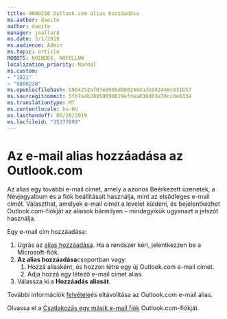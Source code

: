 ```yaml
---
title: 9000238 Outlook.com alias hozzáadása
ms.author: daeite
author: daeite
manager: joallard
ms.date: 3/1/2019
ms.audience: Admin
ms.topic: article
ROBOTS: NOINDEX, NOFOLLOW
localization_priority: Normal
ms.custom:
- "1821"
- "9000238"
ms.openlocfilehash: b964252af07e990bd0802484a3b042448c931b57
ms.sourcegitcommit: 5fb7a4b28859690020efdea630d03e70cc0e6334
ms.translationtype: MT
ms.contentlocale: hu-HU
ms.lasthandoff: 06/28/2019
ms.locfileid: "35377699"
---
```

# <a name="add-an-email-alias-in-outlookcom"></a>Az e-mail alias hozzáadása az Outlook.com

Az alias egy további e-mail címet, amely a azonos Beérkezett üzenetek, a Névjegyalbum és a fiók beállításait használja, mint az elsődleges e-mail címét. Választhat, amelyek e-mail címét a levelet küldeni, és bejelentkezhet Outlook.com-fiókját az aliasok bármilyen – mindegyikük ugyanazt a jelszót használja.

Egy e-mail cím hozzáadása:

1. Ugrás az [alias hozzáadása](https://go.microsoft.com/fwlink/p/?linkid=864833). Ha a rendszer kéri, jelentkezzen be a Microsoft-fiók.
2. **Az alias hozzáadása**csoportban vagy:
    1. Hozzá aliasként, és hozzon létre egy új Outlook.com e-mail címet.
    2. Adja hozzá egy létező e-mail címet alias.
3. Válassza ki a **Hozzáadás aliasát**.

További információk [felvétele](https://support.office.com/article/459b1989-356d-40fa-a689-8f285b13f1f2)és eltávolítása az Outlook.com e-mail alias.  

Olvassa el a [Csatlakozás egy másik e-mail fiók](https://support.office.com/article/c5224df4-5885-4e79-91ba-523aa743f0ba) Outlook.com-fiókját.